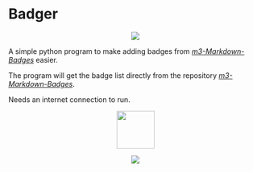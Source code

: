 # Badger

<p align="center">
  <img src="https://ziadoua.github.io/m3-Markdown-Badges/badges/Python/python2.svg">
</p>

A simple python program to make adding badges from [*m3-Markdown-Badges*](https://github.com/ziadOUA/m3-Markdown-Badges) easier.

The program will get the badge list directly from the repository [*m3-Markdown-Badges*](https://github.com/ziadOUA/m3-Markdown-Badges).

Needs an internet connection to run.

<p align="center">
  <a href="https://github.com/ziadOUA">
    <img align="center" height="75px" src="https://pictshare.net/4jwzdi.png">
  </a>
</p>
<p align="center">
  <img src="https://ziadoua.github.io/m3-Markdown-Badges/badges/LicenceMIT/licencemit2.svg">
</p>
